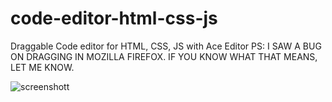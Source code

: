 # code-editor-html-css-js
Draggable Code editor for HTML, CSS, JS with Ace Editor
PS: I SAW A BUG ON DRAGGING IN MOZILLA FIREFOX. IF YOU KNOW WHAT THAT MEANS, LET ME KNOW.


![screenshott](https://user-images.githubusercontent.com/55247875/76072775-9dd03080-5fa9-11ea-97f5-52cfb3973758.jpg)

